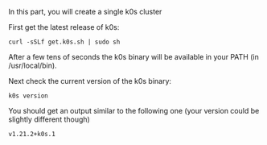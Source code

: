 In this part, you will create a single k0s cluster

First get the latest release of k0s:

```
curl -sSLf get.k0s.sh | sudo sh
```

After a few tens of seconds the k0s binary will be available in your PATH (in /usr/local/bin).

Next check the current version of the k0s binary:

```
k0s version
```

You should get an output similar to the following one (your version could be slightly different though)

```
v1.21.2+k0s.1

